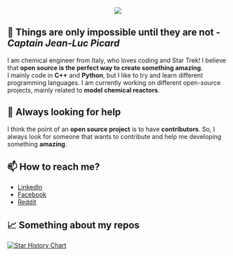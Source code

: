 <p align="center">
  <img align="center" src="https://github-readme-stats.vercel.app/api?username=srebughini&show_icons=true&theme=gruvbox&count_private=true&custom_title=Stats"/>
</a></p>

## :rocket: Things are only impossible until they are not - *Captain Jean-Luc Picard*

I am chemical engineer from Italy, who loves coding and Star Trek! I believe that **open source is the perfect way to create something amazing**.  
I mainly code in **C++** and **Python**, but I like to try and learn different programming languages. I am currently
working on different open-source projects, mainly related to **model chemical reactors**.

## 🤔 Always looking for help

I think the point of an **open source project** is to have **contributors**. So, I always look for someone that wants to contribute and help me developing something **amazing**. 


## 📫 How to reach me?
- [LinkedIn](https://it.linkedin.com/in/stefano-rebughini-4217a484) 
- [Facebook](https://it-it.facebook.com/pg/ASALIcode/videos/?ref=page_internal)
- [Reddit](https://www.reddit.com/user/ASALIcode)

## :chart_with_upwards_trend: Something about my repos
[![Star History Chart](https://api.star-history.com/svg?repos=srebughini/ASALI,srebughini/ASALIPY,srebughini/BEERQ,srebughini/JASALI,srebughini/ASALIX&type=Date)](https://star-history.com/#srebughini/ASALI&srebughini/ASALIPY&srebughini/BEERQ&srebughini/JASALI&srebughini/ASALIX&Date)

<!--
- 🔭 I’m currently working on ...
- 🌱 I’m currently learning ...
- 👯 I’m looking to collaborate on ...
- 🤔 I’m looking for help with ...
- 💬 Ask me about ...
- 📫 How to reach me: ...
- 😄 Pronouns: ...
- ⚡ Fun fact: ...
--!>
